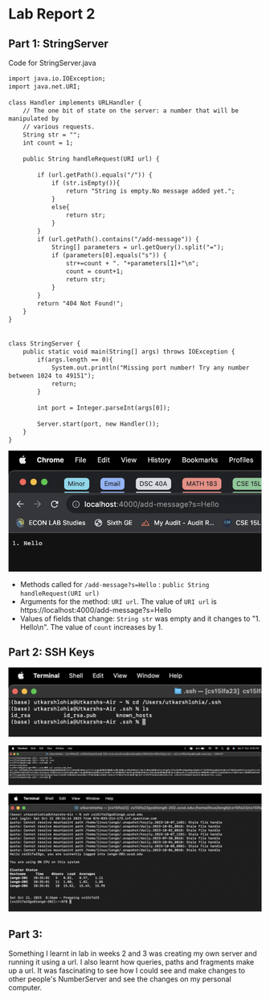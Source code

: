 # Lab Report 2
## Part 1: StringServer

Code for StringServer.java

```
import java.io.IOException;
import java.net.URI;

class Handler implements URLHandler {
    // The one bit of state on the server: a number that will be manipulated by
    // various requests.
    String str = "";
    int count = 1;

    public String handleRequest(URI url) {
        
        if (url.getPath().equals("/")) {
            if (str.isEmpty()){
                return "String is empty.No message added yet.";
            }
            else{
                return str;
            }
        }
        if (url.getPath().contains("/add-message")) {
            String[] parameters = url.getQuery().split("=");
            if (parameters[0].equals("s")) {
                str+=count + ". "+parameters[1]+"\n";
                count = count+1;
                return str;
            }
        }
        return "404 Not Found!";
    }
}


class StringServer {
    public static void main(String[] args) throws IOException {
        if(args.length == 0){
            System.out.println("Missing port number! Try any number between 1024 to 49151");
            return;
        }

        int port = Integer.parseInt(args[0]);

        Server.start(port, new Handler());
    }
}
```

![First Time using add](https://github.com/utkarshlohia/cse15l-lab-reports/blob/main/Lab-Report-2/Screenshot%202023-10-21%20at%207.37.22%20PM.png)

- Methods called for `/add-message?s=Hello` : `public String handleRequest(URI url)`
- Arguments for the method: `URI url`. The value of `URI url` is https://localhost:4000/add-message?s=Hello
- Values of fields that change: `String str` was empty and it changes to "1. Hello\n". The value of `count` increases by 1.

## Part 2: SSH Keys

![Path to private ssh key](https://github.com/utkarshlohia/cse15l-lab-reports/blob/main/Lab-Report-2/Screenshot%202023-10-21%20at%208.24.02%20PM.png)

![Path to public key](https://github.com/utkarshlohia/cse15l-lab-reports/blob/main/Lab-Report-2/Screenshot%202023-10-21%20at%208.35.58%20PM.png)

![ssh without password](https://github.com/utkarshlohia/cse15l-lab-reports/blob/main/Lab-Report-2/Screenshot%202023-10-21%20at%208.36.43%20PM.png)

## Part 3:

Something I learnt in lab in weeks 2 and 3 was creating my own server and running it using a url. I also learnt how queries, paths and fragments make up a url. It was fascinating to see how I could see and make changes to other people's NumberServer and see the changes on my personal computer.
